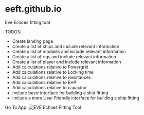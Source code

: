 # eeft.github.io
Eve Echoes fitting tool

TODOS:
- Create landing page
- Create a list of ships and include relevant information
- Create a list of modules and include relevant information
- Create a list of rigs and include relevant information
- Create a list of player and include relevant information
- Add calculations relative to Powergrid
- Add calculations relative to Locking time
- Add calculations relative to resistances
- Add calculations relative to EHP
- Add calculations relative to capacitor
- Include basic interface for building a ship fitting
- Include a more User Friendly interface for building a ship fitting


Go To App: ![EVE Echoes Fitting Tool](/dist)